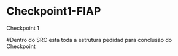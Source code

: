 # Checkpoint1-FIAP
Checkpoint 1

#Dentro do SRC esta toda a estrutura pedidad para conclusão do Checkpoint
